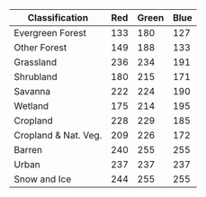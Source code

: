 | Classification | Red | Green | Blue |
|-----------------|-----|-----|----|
| Evergreen Forest | 133 | 180 | 127 |
| Other Forest | 149 | 188 | 133 |
| Grassland | 236 | 234 | 191 |
| Shrubland | 180 | 215 | 171 |
| Savanna | 222 | 224 | 190 |
| Wetland | 175 | 214 | 195 |
| Cropland | 228 | 229 | 185 |
| Cropland & Nat. Veg. | 209 | 226 | 172 |
| Barren | 240 | 255 | 255 |
| Urban | 237 | 237 | 237 |
| Snow and Ice | 244 | 255 | 255 |
